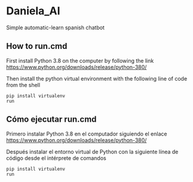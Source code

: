 # Daniela_AI
 Simple automatic-learn spanish chatbot


## How to run.cmd

First install Python 3.8 on the computer by following the link https://www.python.org/downloads/release/python-380/

Then install the python virtual environment with the following line of code from the shell
```
pip install virtualenv
run
```

## Cómo ejecutar run.cmd

Primero instalar Python 3.8 en el computador siguiendo el enlace https://www.python.org/downloads/release/python-380/

Después instalar el entorno virtual de Python con la siguiente línea de código desde el intérprete de comandos
```
pip install virtualenv
run
```
